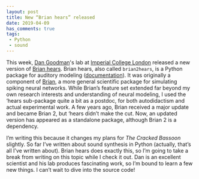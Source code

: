 ```yaml
---
layout: post
title: New “Brian hears” released
date: 2019-04-09
has_comments: true
tags:
 - Python
 - sound
---
```


This week, [Dan Goodman](http://neural-reckoning.org/dan_goodman.html)'s lab at [Imperial College London](http://neural-reckoning.org/) released a new version of [Brian hears](https://github.com/brian-team/brian2hears). Brian hears, also called `brian2hears`, is a Python package for auditory modeling ([documentation](https://brian2hears.readthedocs.io/en/stable/)). It was originally a component of [Brian](https://brian2.readthedocs.io/en/stable/index.html), a more general scientific package for simulating spiking neural networks. While Brian’s feature set extended far beyond my own research interests and understanding of neural modeling, I used the ‘hears sub-package quite a bit as a postdoc, for both autodidactism and actual experimental work. A few years ago, Brian received a major update and became Brian 2, but ‘hears didn’t make the cut. Now, an updated version has appeared as a standalone package, although Brian 2 is a dependency.

I’m writing this because it changes my plans for _The Cracked Bassoon_ slightly. So far I’ve written about sound synthesis in Python (actually, that’s all I’ve written about). Brian hears does exactly this, so I’m going to take a break from writing on this topic while I check it out. Dan is an excellent scientist and his lab produces fascinating work, so I’m bound to learn a few new things. I can’t wait to dive into the source code!